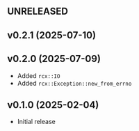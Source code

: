 ## UNRELEASED

## v0.2.1 (2025-07-10)

## v0.2.0 (2025-07-09)
- Added `rcx::IO`
- Added `rcx::Exception::new_from_errno`

## v0.1.0 (2025-02-04)
- Initial release

